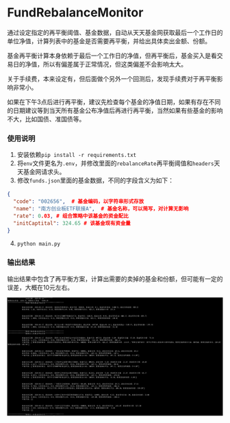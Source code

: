 # FundRebalanceMonitor
通过设定指定的再平衡阈值、基金数据，自动从天天基金网获取最后一个工作日的单位净值，计算列表中的基金是否需要再平衡，并给出具体卖出金额、份额。

基金再平衡计算本身依赖于最后一个工作日的净值，但再平衡后，基金买入是看交易日的净值，所以有偏差属于正常情况，但这类偏差不会影响太大。

关于手续费，本来设定有，但后面做个另外一个回测后，发现手续费对于再平衡影响非常小。

如果在下午3点后进行再平衡，建议先检查每个基金的净值日期，如果有存在不同的日期建议等到当天所有基金公布净值后再进行再平衡，当然如果有些基金的影响不大，比如国债、准国债等。



### 使用说明

1. 安装依赖`pip install -r requirements.txt`
2. 将`env`文件更名为`.env`，并修改里面的`rebalanceRate`再平衡阈值和`headers`天天基金网请求头。
3. 修改`funds.json`里面的基金数据，不同的字段含义为如下：

```json
{
  "code": "002656",  # 基金编码，以字符串形式存放
  "name": "南方创业板ETF联接A",  # 基金名称，可以简写，对计算无影响
  "rate": 0.03, # 组合策略中该基金的资金配比
  "initCaptital": 324.65 # 该基金现有资金量
}
```

4. `python main.py`





### 输出结果

输出结果中包含了再平衡方案，计算出需要的卖掉的基金和份额，但可能有一定的误差，大概在10元左右。

![样本图片](https://github.com/wyizhou/FundRebalanceMonitor/blob/main/img/ybimg.jpg)

